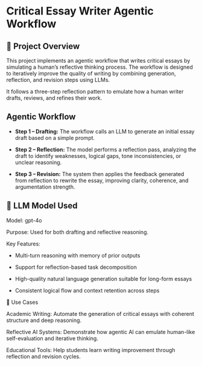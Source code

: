 # Critical Essay Writer Agentic Workflow 

## 🧠 Project Overview

This project implements an agentic workflow that writes critical essays by simulating a human’s reflective thinking process.
The workflow is designed to iteratively improve the quality of writing by combining generation, reflection, and revision steps using LLMs.

It follows a three-step reflection pattern to emulate how a human writer drafts, reviews, and refines their work.

## Agentic Workflow

* **Step 1 – Drafting:** The workflow calls an LLM to generate an initial essay draft based on a simple prompt.

* **Step 2 – Reflection:** The model performs a reflection pass, analyzing the draft to identify weaknesses, logical gaps, tone inconsistencies, or unclear reasoning.

* **Step 3 – Revision:** The system then applies the feedback generated from reflection to rewrite the essay, improving clarity, coherence, and argumentation strength.

## 🧩 LLM Model Used

Model: gpt-4o

Purpose: Used for both drafting and reflective reasoning.

Key Features:

- Multi-turn reasoning with memory of prior outputs

- Support for reflection-based task decomposition

- High-quality natural language generation suitable for long-form essays

- Consistent logical flow and context retention across steps

🚀 Use Cases

Academic Writing: Automate the generation of critical essays with coherent structure and deep reasoning.

Reflective AI Systems: Demonstrate how agentic AI can emulate human-like self-evaluation and iterative thinking.

Educational Tools: Help students learn writing improvement through reflection and revision cycles.
